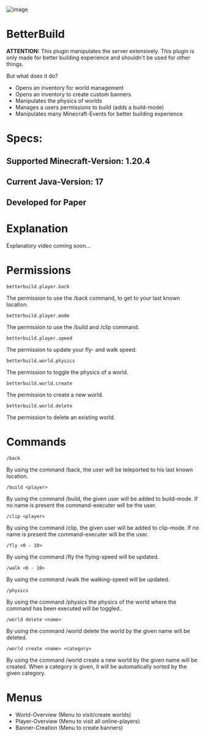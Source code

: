 ![image](https://github.com/raphael-goetz/better-build/assets/52959657/82a76941-6aa3-47d2-bb12-36820ec5f367)

# BetterBuild

**ATTENTION:** This plugin manipulates the server extensively. This plugin is only made for better building experience and shouldn't be used for other things.

But what does it do?
  - Opens an inventory for world management
  - Opens an inventory to create custom banners
  - Manipulates the physics of worlds
  - Manages a users permissions to build (adds a build-mode)
  - Manipulates many Minecraft-Events for better building experience

# Specs:
## Supported Minecraft-Version: 1.20.4
## Current Java-Version: 17
## Developed for Paper

# Explanation

Explanatory video coming soon...

# Permissions

```
betterbuild.player.back
```
The permission to use the /back command, to get to your last known location.

```
betterbuild.player.mode
```
The permission to use the /build and /clip command.

```
betterbuild.player.speed
```
The permission to update your fly- and walk speed.

```
betterbuild.world.physics
```
The permission to toggle the physics of a world.

```
betterbuild.world.create
```
The permission to create a new world.

```
betterbuild.world.delete
```
The permission to delete an existing world.

# Commands

```
/back
```
By using the command /back, the user will be teleported to his last known location.
```
/build <player>
```
By using the command /build, the given user will be added to build-mode. If no name is present the command-executer will be the user.

```
/clip <player>
```
By using the command /clip, the given user will be added to clip-mode. If no name is present the command-executer will be the user.

```
/fly <0 - 10>
```
By using the command /fly the flying-speed will be updated.

```
/walk <0 - 10>
```
By using the command /walk the walking-speed will be updated.

```
/physics
```
By using the command /physics the physics of the world where the command has been executed will be toggled..

```
/world delete <name>
```
By using the command /world delete the world by the given name will be deleted.

```
/world create <name> <category>
```
By using the command /world create a new world by the given name will be created. When a category is given, it will be automatically sorted by the given category.

# Menus
- World-Overview (Menu to visit/create worlds)
- Player-Overview (Menu to visit all online-players)
- Banner-Creation (Menu to create banners)